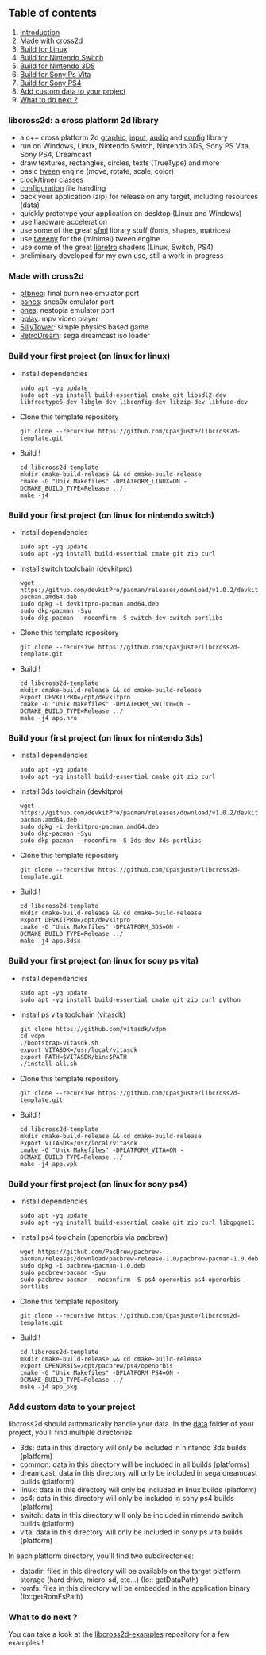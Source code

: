 ## Table of contents

1. [Introduction](#intro)
2. [Made with cross2d](#made-with-cross2d)
3. [Build for Linux](#linux)
4. [Build for Nintendo Switch](#switch)
5. [Build for Nintendo 3DS](#3ds)
6. [Build for Sony Ps Vita](#vita)
7. [Build for Sony PS4](#ps4)
8. [Add custom data to your project](#data)
9. [What to do next ?](#next)

<a name="intro"></a>
### libcross2d: a cross platform 2d library
- a c++ cross platform 2d [graphic](https://github.com/Cpasjuste/libcross2d-examples/tree/master/examples/texture), [input](https://github.com/Cpasjuste/libcross2d-examples/tree/master/examples/input), [audio](https://github.com/Cpasjuste/libcross2d-examples/tree/master/examples/audio) and [config](https://github.com/Cpasjuste/libcross2d-examples/tree/master/examples/config) library
- run on Windows, Linux, Nintendo Switch, Nintendo 3DS, Sony PS Vita, Sony PS4, Dreamcast
- draw textures, rectangles, circles, texts (TrueType) and more
- basic [tween](https://github.com/Cpasjuste/libcross2d-examples/tree/master/examples/crazy) engine (move, rotate, scale, color)
- [clock/timer](https://github.com/Cpasjuste/libcross2d-examples/tree/master/examples/fps) classes
- [configuration](https://github.com/Cpasjuste/libcross2d-examples/tree/master/examples/config) file handling
- pack your application (zip) for release on any target, including resources (data)
- quickly prototype your application on desktop (Linux and Windows)
- use hardware acceleration
- use some of the great [sfml](https://www.sfml-dev.org/) library stuff (fonts, shapes, matrices)
- use [tweeny](https://github.com/mobius3/tweeny) for the (minimal) tween engine
- use some of the great [libretro](https://github.com/libretro/glsl-shaders) shaders (Linux, Switch, PS4)
- preliminary developed for my own use, still a work in progress

### Made with cross2d
- [pfbneo](https://github.com/Cpasjuste/pemu/tree/master/pfbneo): final burn neo emulator port
- [psnes](https://github.com/Cpasjuste/pemu/tree/master/psnes): snes9x emulator port
- [pnes](https://github.com/Cpasjuste/pemu/tree/master/pnes): nestopia emulator port
- [pplay](https://github.com/Cpasjuste/pplay): mpv video player
- [SillyTower](https://github.com/Cpasjuste/sillytower): simple physics based game
- [RetroDream](https://github.com/Cpasjuste/retrodream): sega dreamcast iso loader

<a name="linux"></a>
### Build your first project (on linux for linux)

- Install dependencies
  ```
  sudo apt -yq update
  sudo apt -yq install build-essential cmake git libsdl2-dev libfreetype6-dev libglm-dev libconfig-dev libzip-dev libfuse-dev
  ```
- Clone this template repository
  ```
  git clone --recursive https://github.com/Cpasjuste/libcross2d-template.git
  ```
- Build !
  ```
  cd libcross2d-template
  mkdir cmake-build-release && cd cmake-build-release
  cmake -G "Unix Makefiles" -DPLATFORM_LINUX=ON -DCMAKE_BUILD_TYPE=Release ../
  make -j4
  ```

<a name="switch"></a>
### Build your first project (on linux for nintendo switch)

- Install dependencies
  ```
  sudo apt -yq update
  sudo apt -yq install build-essential cmake git zip curl
  ```
- Install switch toolchain (devkitpro)
  ```
  wget https://github.com/devkitPro/pacman/releases/download/v1.0.2/devkitpro-pacman.amd64.deb
  sudo dpkg -i devkitpro-pacman.amd64.deb
  sudo dkp-pacman -Syu
  sudo dkp-pacman --noconfirm -S switch-dev switch-portlibs
  ```
- Clone this template repository
  ```
  git clone --recursive https://github.com/Cpasjuste/libcross2d-template.git
  ```
- Build !
  ```
  cd libcross2d-template
  mkdir cmake-build-release && cd cmake-build-release
  export DEVKITPRO=/opt/devkitpro
  cmake -G "Unix Makefiles" -DPLATFORM_SWITCH=ON -DCMAKE_BUILD_TYPE=Release ../
  make -j4 app.nro
  ```

<a name="3ds"></a>
### Build your first project (on linux for nintendo 3ds)

- Install dependencies
  ```
  sudo apt -yq update
  sudo apt -yq install build-essential cmake git zip curl
  ```
- Install 3ds toolchain (devkitpro)
  ```
  wget https://github.com/devkitPro/pacman/releases/download/v1.0.2/devkitpro-pacman.amd64.deb
  sudo dpkg -i devkitpro-pacman.amd64.deb
  sudo dkp-pacman -Syu
  sudo dkp-pacman --noconfirm -S 3ds-dev 3ds-portlibs
  ```
- Clone this template repository
  ```
  git clone --recursive https://github.com/Cpasjuste/libcross2d-template.git
  ```
- Build !
  ```
  cd libcross2d-template
  mkdir cmake-build-release && cd cmake-build-release
  export DEVKITPRO=/opt/devkitpro
  cmake -G "Unix Makefiles" -DPLATFORM_3DS=ON -DCMAKE_BUILD_TYPE=Release ../
  make -j4 app.3dsx
  ```

<a name="vita"></a>
### Build your first project (on linux for sony ps vita)

- Install dependencies
  ```
  sudo apt -yq update
  sudo apt -yq install build-essential cmake git zip curl python
  ```
- Install ps vita toolchain (vitasdk)
  ```
  git clone https://github.com/vitasdk/vdpm
  cd vdpm
  ./bootstrap-vitasdk.sh
  export VITASDK=/usr/local/vitasdk
  export PATH=$VITASDK/bin:$PATH
  ./install-all.sh
  ```
- Clone this template repository
  ```
  git clone --recursive https://github.com/Cpasjuste/libcross2d-template.git
  ```
- Build !
  ```
  cd libcross2d-template
  mkdir cmake-build-release && cd cmake-build-release
  export VITASDK=/usr/local/vitasdk
  cmake -G "Unix Makefiles" -DPLATFORM_VITA=ON -DCMAKE_BUILD_TYPE=Release ../
  make -j4 app.vpk
  ```

<a name="ps4"></a>
### Build your first project (on linux for sony ps4)

- Install dependencies
  ```
  sudo apt -yq update
  sudo apt -yq install build-essential cmake git zip curl libgpgme11
  ```
- Install ps4 toolchain (openorbis via pacbrew)
  ```
  wget https://github.com/PacBrew/pacbrew-pacman/releases/download/pacbrew-release-1.0/pacbrew-pacman-1.0.deb
  sudo dpkg -i pacbrew-pacman-1.0.deb
  sudo pacbrew-pacman -Syu
  sudo pacbrew-pacman --noconfirm -S ps4-openorbis ps4-openorbis-portlibs
  ```
- Clone this template repository
  ```
  git clone --recursive https://github.com/Cpasjuste/libcross2d-template.git
  ```
- Build !
  ```
  cd libcross2d-template
  mkdir cmake-build-release && cd cmake-build-release
  export OPENORBIS=/opt/pacbrew/ps4/openorbis
  cmake -G "Unix Makefiles" -DPLATFORM_PS4=ON -DCMAKE_BUILD_TYPE=Release ../
  make -j4 app_pkg
  ```

<a name="data"></a>
### Add custom data to your project

libcross2d should automatically handle your data. In
the [data](https://github.com/Cpasjuste/libcross2d-template/tree/master/data) folder of your project, you'll find
multiple directories:

- 3ds: data in this directory will only be included in nintendo 3ds builds (platform)
- common: data in this directory will be included in all builds (platforms)
- dreamcast: data in this directory will only be included in sega dreamcast builds (platform)
- linux: data in this directory will only be included in linux builds (platform)
- ps4: data in this directory will only be included in sony ps4 builds (platform)
- switch: data in this directory will only be included in nintendo switch builds (platform)
- vita: data in this directory will only be included in sony ps vita builds (platform)

In each platform directory, you'll find two subdirectories:

- datadir: files in this directory will be available on the target platform storage (hard drive, micro-sd, etc...) (Io::
  getDataPath)
- romfs: files in this directory will be embedded in the application binary (Io::getRomFsPath)

<a name="next"></a>
### What to do next ?
You can take a look at the [libcross2d-examples](https://github.com/Cpasjuste/libcross2d-examples) repository for a few examples !